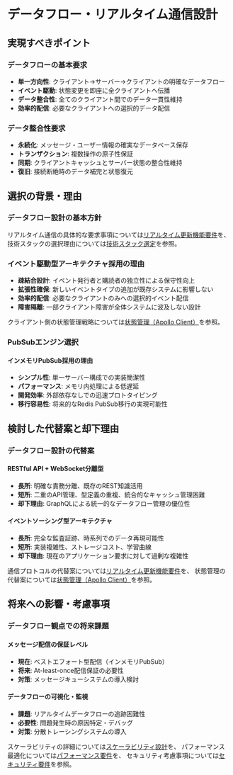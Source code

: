 # データフロー・リアルタイム通信設計

## 実現すべきポイント

### データフローの基本要求
- **単一方向性**: クライアント→サーバー→クライアントの明確なデータフロー
- **イベント駆動**: 状態変更を即座に全クライアントへ伝播
- **データ整合性**: 全てのクライアント間でのデータ一貫性維持
- **効率的配信**: 必要なクライアントへの選択的データ配信

### データ整合性要求
- **永続化**: メッセージ・ユーザー情報の確実なデータベース保存
- **トランザクション**: 複数操作の原子性保証
- **同期**: クライアントキャッシュとサーバー状態の整合性維持
- **復旧**: 接続断絶時のデータ補完と状態復元

## 選択の背景・理由

### データフロー設計の基本方針

リアルタイム通信の具体的な要求事項については[リアルタイム更新機能要件](../requirements/functional/real-time-updates.md)を、
技術スタックの選択理由については[技術スタック選定](./tech-stack.md)を参照。

### イベント駆動型アーキテクチャ採用の理由

- **疎結合設計**: イベント発行者と購読者の独立性による保守性向上
- **拡張性確保**: 新しいイベントタイプの追加が既存システムに影響しない
- **効率的配信**: 必要なクライアントのみへの選択的イベント配信
- **障害隔離**: 一部クライアント障害が全体システムに波及しない設計

クライアント側の状態管理戦略については[状態管理（Apollo Client）](../frontend/state-management.md)を参照。

### PubSubエンジン選択

#### インメモリPubSub採用の理由
- **シンプル性**: 単一サーバー構成での実装簡潔性
- **パフォーマンス**: メモリ内処理による低遅延
- **開発効率**: 外部依存なしでの迅速プロトタイピング
- **移行容易性**: 将来的なRedis PubSub移行の実現可能性

## 検討した代替案と却下理由

### データフロー設計の代替案

#### RESTful API + WebSocket分離型
- **長所**: 明確な責務分離、既存のREST知識活用
- **短所**: 二重のAPI管理、型定義の重複、統合的なキャッシュ管理困難
- **却下理由**: GraphQLによる統一的なデータフロー管理の優位性

#### イベントソーシング型アーキテクチャ
- **長所**: 完全な監査証跡、時系列でのデータ再現可能性
- **短所**: 実装複雑性、ストレージコスト、学習曲線
- **却下理由**: 現在のアプリケーション要求に対して過剰な複雑性

通信プロトコルの代替案については[リアルタイム更新機能要件](../requirements/functional/real-time-updates.md)を、
状態管理の代替案については[状態管理（Apollo Client）](../frontend/state-management.md)を参照。

## 将来への影響・考慮事項

### データフロー観点での将来課題

#### メッセージ配信の保証レベル
- **現在**: ベストエフォート型配信（インメモリPubSub）
- **将来**: At-least-once配信保証の必要性
- **対策**: メッセージキューシステムの導入検討

#### データフローの可視化・監視
- **課題**: リアルタイムデータフローの追跡困難性
- **必要性**: 問題発生時の原因特定・デバッグ
- **対策**: 分散トレーシングシステムの導入

スケーラビリティの詳細については[スケーラビリティ設計](../requirements/non-functional/scalability.md)を、
パフォーマンス最適化については[パフォーマンス要件](../requirements/non-functional/performance.md)を、
セキュリティ考慮事項については[セキュリティ要件](../requirements/non-functional/security.md)を参照。